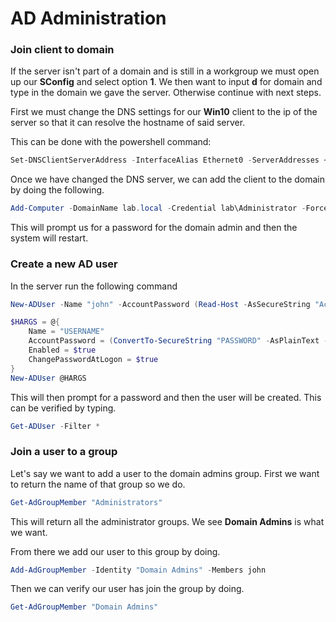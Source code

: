 # AD Administration

### Join client to domain

If the server isn't part of a domain and is still in a workgroup we must open up our **SConfig** and select option **1**. We then want to input **d** for domain and type in the domain we gave the server. Otherwise continue with next steps.

First we must change the DNS settings for our **Win10** client to the ip of the server so that it can resolve the hostname of said server.

This can be done with the powershell command:

```powershell
Set-DNSClientServerAddress -InterfaceAlias Ethernet0 -ServerAddresses <SERVERIP>
```

Once we have changed the DNS server, we can add the client to the domain by doing the following.

```powershell
Add-Computer -DomainName lab.local -Credential lab\Administrator -Force -Restart
```

This will prompt us for a password for the domain admin and then the system will restart.

### Create a new AD user

In the server run the following command

```powershell
New-ADUser -Name "john" -AccountPassword (Read-Host -AsSecureString "Account Password") -ChangePasswordAtLogon $true -Enabled $true
```

```powershell
$HARGS = @{
    Name = "USERNAME"
    AccountPassword = (ConvertTo-SecureString "PASSWORD" -AsPlainText -Force)
    Enabled = $true
    ChangePasswordAtLogon = $true
}
New-ADUser @HARGS
```

This will then prompt for a password and then the user will be created. This can be verified by typing.

```powershell
Get-ADUser -Filter *
```

### Join a user to a group

Let's say we want to add a user to the domain admins group. First we want to return the name of that group so we do.

```powershell
Get-AdGroupMember "Administrators"
```

This will return all the administrator groups. We see **Domain Admins** is what we want.

From there we add our user to this group by doing.

```powershell
Add-AdGroupMember -Identity "Domain Admins" -Members john
```

Then we can verify our user has join the group by doing.

```powershell
Get-AdGroupMember "Domain Admins"
```
